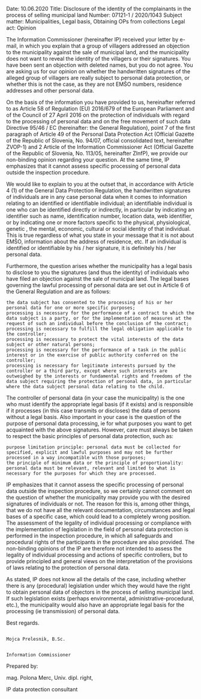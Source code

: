 Date: 10.06.2020
Title: Disclosure of the identity of the complainants in the process of selling municipal land
Number: 07121-1 / 2020/1043
Subject matter: Municipalities, Legal basis, Obtaining OPs from collections
Legal act: Opinion

The Information Commissioner (hereinafter IP) received your letter by e-mail, in which you explain that a group of villagers addressed an objection to the municipality against the sale of municipal land, and the municipality does not want to reveal the identity of the villagers or their signatures. You have been sent an objection with deleted names, but you do not agree. You are asking us for our opinion on whether the handwritten signatures of the alleged group of villagers are really subject to personal data protection, or whether this is not the case, as they are not EMŠO numbers, residence addresses and other personal data.

 

On the basis of the information you have provided to us, hereinafter referred to as Article 58 of Regulation (EU) 2016/679 of the European Parliament and of the Council of 27 April 2016 on the protection of individuals with regard to the processing of personal data and on the free movement of such data Directive 95/46 / EC (hereinafter: the General Regulation), point 7 of the first paragraph of Article 49 of the Personal Data Protection Act (Official Gazette of the Republic of Slovenia, No. 94/07, official consolidated text, hereinafter ZVOP-1) and 2 Article of the Information Commissioner Act (Official Gazette of the Republic of Slovenia, No. 113/05, hereinafter ZInfP), we provide our non-binding opinion regarding your question. At the same time, IP emphasizes that it cannot assess specific processing of personal data outside the inspection procedure.

We would like to explain to you at the outset that, in accordance with Article 4 (1) of the General Data Protection Regulation, the handwritten signatures of individuals are in any case personal data when it comes to information relating to an identified or identifiable individual; an identifiable individual is one who can be identified directly or indirectly, in particular by indicating an identifier such as name, identification number, location data, web identifier, or by indicating one or more factors specific to the physical, physiological, genetic , the mental, economic, cultural or social identity of that individual. This is true regardless of what you state in your message that it is not about EMŠO, information about the address of residence, etc. If an individual is identified or identifiable by his / her signature, it is definitely his / her personal data.

 

Furthermore, the question arises whether the municipality has a legal basis to disclose to you the signatures (and thus the identity) of individuals who have filed an objection against the sale of municipal land. The legal bases governing the lawful processing of personal data are set out in Article 6 of the General Regulation and are as follows:

    the data subject has consented to the processing of his or her personal data for one or more specific purposes;
    processing is necessary for the performance of a contract to which the data subject is a party, or for the implementation of measures at the request of such an individual before the conclusion of the contract;
    processing is necessary to fulfill the legal obligation applicable to the controller;
    processing is necessary to protect the vital interests of the data subject or other natural persons;
    processing is necessary for the performance of a task in the public interest or in the exercise of public authority conferred on the controller;
    processing is necessary for legitimate interests pursued by the controller or a third party, except where such interests are outweighed by the interests or fundamental rights and freedoms of the data subject requiring the protection of personal data, in particular where the data subject personal data relating to the child.

The controller of personal data (in your case the municipality) is the one who must identify the appropriate legal basis (if it exists) and is responsible if it processes (in this case transmits or discloses) the data of persons without a legal basis. Also important in your case is the question of the purpose of personal data processing, ie for what purposes you want to get acquainted with the above signatures. However, care must always be taken to respect the basic principles of personal data protection, such as:

    purpose limitation principle: personal data must be collected for specified, explicit and lawful purposes and may not be further processed in a way incompatible with those purposes;
    the principle of minimum data or the principle of proportionality: personal data must be relevant, relevant and limited to what is necessary for the purposes for which they are processed.

 

IP emphasizes that it cannot assess the specific processing of personal data outside the inspection procedure, so we certainly cannot comment on the question of whether the municipality may provide you with the desired signatures of individuals or not. The reason for this is, among other things, that we do not have all the relevant documentation, circumstances and legal bases of a specific case, which could lead to a completely wrong position. The assessment of the legality of individual processing or compliance with the implementation of legislation in the field of personal data protection is performed in the inspection procedure, in which all safeguards and procedural rights of the participants in the procedure are also provided. The non-binding opinions of the IP are therefore not intended to assess the legality of individual processing and actions of specific controllers, but to provide principled and general views on the interpretation of the provisions of laws relating to the protection of personal data.

 

As stated, IP does not know all the details of the case, including whether there is any (procedural) legislation under which they would have the right to obtain personal data of objectors in the process of selling municipal land. If such legislation exists (perhaps environmental, administrative-procedural, etc.), the municipality would also have an appropriate legal basis for the processing (ie transmission) of personal data.

Best regards.

 

 

                                                                                               Mojca Prelesnik, B.Sc.

                                                                                               Information Commissioner

 

 

Prepared by:

mag. Polona Merc, Univ. dipl. right,

IP data protection consultant
